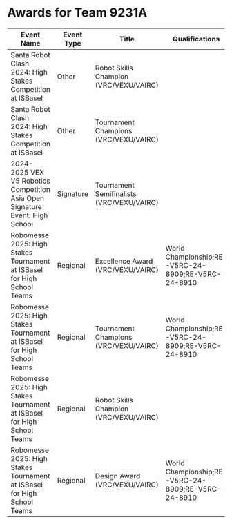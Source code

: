 # Awards for Team 9231A

| Event Name | Event Type | Title | Qualifications |
|------------|------------|-------|----------------|
| Santa Robot Clash 2024: High Stakes Competition at ISBasel | Other | Robot Skills Champion (VRC/VEXU/VAIRC) |  |
| Santa Robot Clash 2024: High Stakes Competition at ISBasel | Other | Tournament Champions (VRC/VEXU/VAIRC) |  |
| 2024-2025 VEX V5 Robotics Competition Asia Open Signature Event: High School | Signature | Tournament Semifinalists (VRC/VEXU/VAIRC) |  |
| Robomesse 2025: High Stakes Tournament at ISBasel for High School Teams | Regional | Excellence Award (VRC/VEXU/VAIRC) | World Championship;RE-V5RC-24-8909;RE-V5RC-24-8910 |
| Robomesse 2025: High Stakes Tournament at ISBasel for High School Teams | Regional | Tournament Champions (VRC/VEXU/VAIRC) | World Championship;RE-V5RC-24-8909;RE-V5RC-24-8910 |
| Robomesse 2025: High Stakes Tournament at ISBasel for High School Teams | Regional | Robot Skills Champion (VRC/VEXU/VAIRC) |  |
| Robomesse 2025: High Stakes Tournament at ISBasel for High School Teams | Regional | Design Award (VRC/VEXU/VAIRC) | World Championship;RE-V5RC-24-8909;RE-V5RC-24-8910 |

